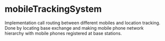 # mobileTrackingSystem
Implementation call routing between different mobiles and location tracking. Done by locating base exchange and making mobile phone network hierarchy with mobile phones registered at base stations.
